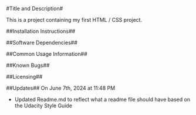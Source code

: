 #Title and Description#

This is a project containing my first HTML / CSS project.  

##Installation Instructions##

##Software Dependencies##

##Common Usage Information##

##Known Bugs##

##Licensing##

##Updates##
On June 7th, 2024 at 11:48 PM 
  - Updated Readme.md to reflect what a readme file should have based on the Udacity Style Guide
